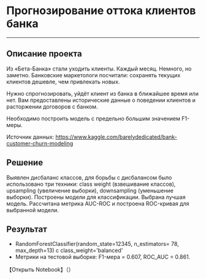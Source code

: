 # Прогнозирование оттока клиентов банка
---

## Описание проекта

Из «Бета-Банка» стали уходить клиенты. Каждый месяц. Немного, но заметно. Банковские маркетологи посчитали: сохранять текущих клиентов дешевле, чем привлекать новых.

Нужно спрогнозировать, уйдёт клиент из банка в ближайшее время или нет. Вам предоставлены исторические данные о поведении клиентов и расторжении договоров с банком.

Необходимо построить модель с предельно большим значением F1-меры.

Источник данных: https://www.kaggle.com/barelydedicated/bank-customer-churn-modeling

## Решение 

Выявлен дисбаланс классов, для борьбы с дисбалансом было использовано три техники: class weight (взвешивание классов), upsampling (увеличение выборки), downsampling (уменьшение выборки). Построены модели для классификации. Выбрана лучшая модель. Рассчитана метрика AUC-ROC и построена ROC-кривая для выбранной модели.

## Результат

  - RandomForestClassifier(random_state=12345, n_estimators= 78, max_depth=13) с class_weight='balanced'
  - Метрики на тестовой выборке: F1-мера = 0.607, ROC_AUC = 0.861.

【Открыть Notebook】（）
